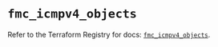 # `fmc_icmpv4_objects`

Refer to the Terraform Registry for docs: [`fmc_icmpv4_objects`](https://registry.terraform.io/providers/ciscodevnet/fmc/1.5.2/docs/resources/icmpv4_objects).
